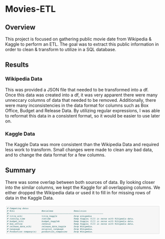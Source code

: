 # Movies-ETL

## Overview
This project is focused on gathering public movie date from Wikipedia & Kaggle to perform an ETL. The goal was to extract this public information in order to clean & transform to utilize in a SQL database. 

## Results
### Wikipedia Data
This was provided a JSON file that needed to be transformed into a df. Once this data was created into a df, it was very apparent there were many unneccary columns of data that needed to be removed. Additionally, there were many inconsistencies in the data format for columns such as Box Office, Budget and Release Data. By utilizing regular expressions, I was able to reformat this data in a consistent format, so it would be easier to use later on.

### Kaggle Data 
The Kaggle Data was more consistent than the Wikipedia Data and required less work to transform. Small changes were made to clean any bad data, and to change the data format for a few columns. 


## Summary 
There was some overlap between both sources of data. By looking closer into the similar columns, we kept the Kaggle for all overlapping columns. We either dropped the Wikipedia data or used it to fill in for missing rows of data in the Kaggle Data. 

![Mege_dfs](Screenshots/Merge_dfs.png)
